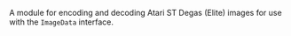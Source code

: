 A module for encoding and decoding Atari ST Degas (Elite) images for use with the `ImageData` interface.
